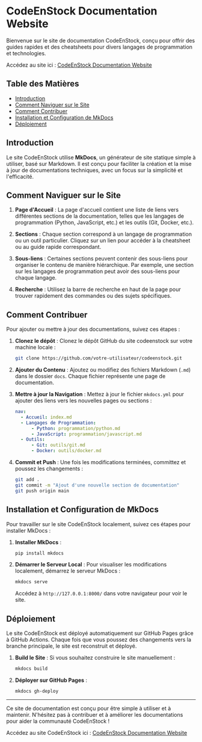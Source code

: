 
# CodeEnStock Documentation Website

Bienvenue sur le site de documentation CodeEnStock, conçu pour offrir des guides rapides et des cheatsheets pour divers langages de programmation et technologies.

Accédez au site ici : [CodeEnStock Documentation Website](https://www.codeenstock.com)

## Table des Matières

- [Introduction](#introduction)
- [Comment Naviguer sur le Site](#comment-naviguer-sur-le-site)
- [Comment Contribuer](#comment-contribuer)
- [Installation et Configuration de MkDocs](#installation-et-configuration-de-mkdocs)
- [Déploiement](#déploiement)

## Introduction

Le site CodeEnStock utilise **MkDocs**, un générateur de site statique simple à utiliser, basé sur Markdown. Il est conçu pour faciliter la création et la mise à jour de documentations techniques, avec un focus sur la simplicité et l'efficacité.

## Comment Naviguer sur le Site

1. **Page d'Accueil** : La page d'accueil contient une liste de liens vers différentes sections de la documentation, telles que les langages de programmation (Python, JavaScript, etc.) et les outils (Git, Docker, etc.).

2. **Sections** : Chaque section correspond à un langage de programmation ou un outil particulier. Cliquez sur un lien pour accéder à la cheatsheet ou au guide rapide correspondant.

3. **Sous-liens** : Certaines sections peuvent contenir des sous-liens pour organiser le contenu de manière hiérarchique. Par exemple, une section sur les langages de programmation peut avoir des sous-liens pour chaque langage.

4. **Recherche** : Utilisez la barre de recherche en haut de la page pour trouver rapidement des commandes ou des sujets spécifiques.

## Comment Contribuer

Pour ajouter ou mettre à jour des documentations, suivez ces étapes :

1. **Clonez le dépôt** : Clonez le dépôt GitHub du site codeenstock sur votre machine locale :
   ```bash
   git clone https://github.com/votre-utilisateur/codeenstock.git
   ```

2. **Ajouter du Contenu** : Ajoutez ou modifiez des fichiers Markdown (`.md`) dans le dossier `docs`. Chaque fichier représente une page de documentation.

3. **Mettre à jour la Navigation** : Mettez à jour le fichier `mkdocs.yml` pour ajouter des liens vers les nouvelles pages ou sections :
   ```yaml
   nav:
     - Accueil: index.md
     - Langages de Programmation:
         - Python: programmation/python.md
         - JavaScript: programmation/javascript.md
     - Outils:
         - Git: outils/git.md
         - Docker: outils/docker.md
   ```

4. **Commit et Push** : Une fois les modifications terminées, committez et poussez les changements :
   ```bash
   git add .
   git commit -m "Ajout d'une nouvelle section de documentation"
   git push origin main
   ```

## Installation et Configuration de MkDocs

Pour travailler sur le site CodeEnStock localement, suivez ces étapes pour installer MkDocs :

1. **Installer MkDocs** :
   ```bash
   pip install mkdocs
   ```

2. **Démarrer le Serveur Local** : Pour visualiser les modifications localement, démarrez le serveur MkDocs :
   ```bash
   mkdocs serve
   ```
   Accédez à `http://127.0.0.1:8000/` dans votre navigateur pour voir le site.

## Déploiement

Le site CodeEnStock est déployé automatiquement sur GitHub Pages grâce à GitHub Actions. Chaque fois que vous poussez des changements vers la branche principale, le site est reconstruit et déployé.

1. **Build le Site** : Si vous souhaitez construire le site manuellement :
   ```bash
   mkdocs build
   ```

2. **Déployer sur GitHub Pages** :
   ```bash
   mkdocs gh-deploy
   ```

---

Ce site de documentation est conçu pour être simple à utiliser et à maintenir. N'hésitez pas à contribuer et à améliorer les documentations pour aider la communauté CodeEnStock !

Accédez au site CodeEnStock ici : [CodeEnStock Documentation Website](https://www.codeenstock.com)
